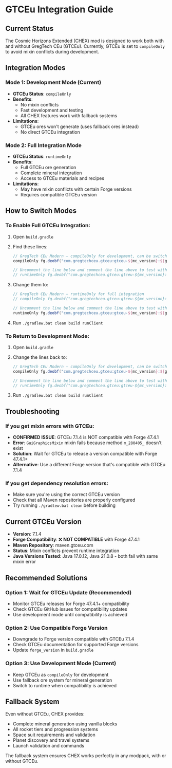 # GTCEu Integration Guide

## Current Status

The Cosmic Horizons Extended (CHEX) mod is designed to work both with and without GregTech CEu (GTCEu). Currently, GTCEu is set to `compileOnly` to avoid mixin conflicts during development.

## Integration Modes

### Mode 1: Development Mode (Current)

- **GTCEu Status**: `compileOnly`
- **Benefits**:
  - No mixin conflicts
  - Fast development and testing
  - All CHEX features work with fallback systems
- **Limitations**:
  - GTCEu ores won't generate (uses fallback ores instead)
  - No direct GTCEu integration

### Mode 2: Full Integration Mode

- **GTCEu Status**: `runtimeOnly`
- **Benefits**:
  - Full GTCEu ore generation
  - Complete mineral integration
  - Access to GTCEu materials and recipes
- **Limitations**:
  - May have mixin conflicts with certain Forge versions
  - Requires compatible GTCEu version

## How to Switch Modes

### To Enable Full GTCEu Integration:

1. Open `build.gradle`
2. Find these lines:

   ```gradle
   // GregTech CEu Modern – compileOnly for development, can be switched to runtimeOnly for testing
   compileOnly fg.deobf("com.gregtechceu.gtceu:gtceu-${mc_version}:${gtm_version}")

   // Uncomment the line below and comment the line above to test with GTCEu at runtime
   // runtimeOnly fg.deobf("com.gregtechceu.gtceu:gtceu-${mc_version}:${gtm_version}")
   ```

3. Change them to:

   ```gradle
   // GregTech CEu Modern – runtimeOnly for full integration
   // compileOnly fg.deobf("com.gregtechceu.gtceu:gtceu-${mc_version}:${gtm_version}")

   // Uncomment the line below and comment the line above to test with GTCEu at runtime
   runtimeOnly fg.deobf("com.gregtechceu.gtceu:gtceu-${mc_version}:${gtm_version}")
   ```

4. Run `./gradlew.bat clean build runClient`

### To Return to Development Mode:

1. Open `build.gradle`
2. Change the lines back to:

   ```gradle
   // GregTech CEu Modern – compileOnly for development, can be switched to runtimeOnly for testing
   compileOnly fg.deobf("com.gregtechceu.gtceu:gtceu-${mc_version}:${gtm_version}")

   // Uncomment the line below and comment the line above to test with GTCEu at runtime
   // runtimeOnly fg.deobf("com.gregtechceu.gtceu:gtceu-${mc_version}:${gtm_version}")
   ```

3. Run `./gradlew.bat clean build runClient`

## Troubleshooting

### If you get mixin errors with GTCEu:

- **CONFIRMED ISSUE**: GTCEu 7.1.4 is NOT compatible with Forge 47.4.1
- **Error**: `GuiGraphicsMixin` mixin fails because method `m_280405_` doesn't exist
- **Solution**: Wait for GTCEu to release a version compatible with Forge 47.4.1+
- **Alternative**: Use a different Forge version that's compatible with GTCEu 7.1.4

### If you get dependency resolution errors:

- Make sure you're using the correct GTCEu version
- Check that all Maven repositories are properly configured
- Try running `./gradlew.bat clean` before building

## Current GTCEu Version

- **Version**: 7.1.4
- **Forge Compatibility**: ❌ **NOT COMPATIBLE** with Forge 47.4.1
- **Maven Repository**: maven.gtceu.com
- **Status**: Mixin conflicts prevent runtime integration
- **Java Versions Tested**: Java 17.0.12, Java 21.0.8 - both fail with same mixin error

## Recommended Solutions

### Option 1: Wait for GTCEu Update (Recommended)

- Monitor GTCEu releases for Forge 47.4.1+ compatibility
- Check GTCEu GitHub issues for compatibility updates
- Use development mode until compatibility is achieved

### Option 2: Use Compatible Forge Version

- Downgrade to Forge version compatible with GTCEu 7.1.4
- Check GTCEu documentation for supported Forge versions
- Update `forge_version` in `build.gradle`

### Option 3: Use Development Mode (Current)

- Keep GTCEu as `compileOnly` for development
- Use fallback ore system for mineral generation
- Switch to runtime when compatibility is achieved

## Fallback System

Even without GTCEu, CHEX provides:

- Complete mineral generation using vanilla blocks
- All rocket tiers and progression systems
- Space suit requirements and validation
- Planet discovery and travel systems
- Launch validation and commands

The fallback system ensures CHEX works perfectly in any modpack, with or without GTCEu.
